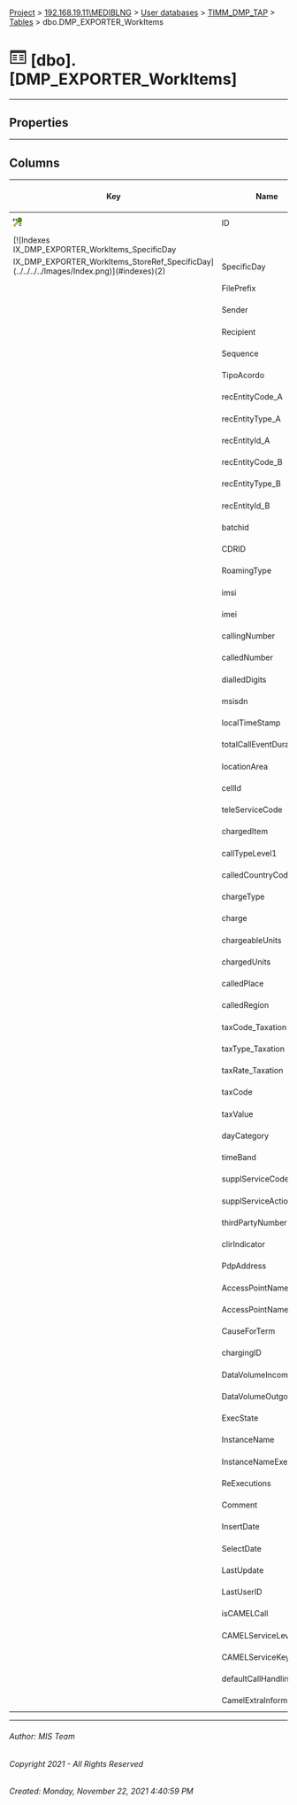 #### 

[Project](../../../../index.md) > [192.168.19.11\\MEDIBLNG](../../../index.md) > [User databases](../../index.md) > [TIMM_DMP_TAP](../index.md) > [Tables](Tables.md) > dbo.DMP_EXPORTER_WorkItems

# ![Tables](../../../../Images/Table32.png) [dbo].[DMP_EXPORTER_WorkItems]

---

## <a name="#properties"></a>Properties



---

## <a name="#columns"></a>Columns

| Key | Name | Data Type | Max Length (Bytes) | Nullability | Identity | Default |
|---|---|---|---|---|---|---|
| [![Cluster Primary Key PK_DMP_EXPORTER_WorkItems: ID](../../../../Images/pkcluster.png)](#indexes) | ID | bigint | 8 | NOT NULL | 1 - 1 |  |
| [![Indexes IX_DMP_EXPORTER_WorkItems_SpecificDay
IX_DMP_EXPORTER_WorkItems_StoreRef_SpecificDay](../../../../Images/Index.png)](#indexes)(2) | SpecificDay | datetime | 8 | NOT NULL |  |  |
|  | FilePrefix | varchar(2) | 2 | NOT NULL |  |  |
|  | Sender | varchar(5) | 5 | NOT NULL |  |  |
|  | Recipient | varchar(5) | 5 | NOT NULL |  |  |
|  | Sequence | varchar(5) | 5 | NOT NULL |  |  |
|  | TipoAcordo | varchar(1) | 1 | NOT NULL |  |  |
|  | recEntityCode_A | int | 4 | NULL allowed |  |  |
|  | recEntityType_A | int | 4 | NULL allowed |  |  |
|  | recEntityId_A | varchar(45) | 45 | NULL allowed |  |  |
|  | recEntityCode_B | int | 4 | NULL allowed |  |  |
|  | recEntityType_B | int | 4 | NULL allowed |  |  |
|  | recEntityId_B | varchar(45) | 45 | NULL allowed |  |  |
|  | batchid | bigint | 8 | NULL allowed |  |  |
|  | CDRID | int | 4 | NULL allowed |  |  |
|  | RoamingType | int | 4 | NULL allowed |  |  |
|  | imsi | varchar(32) | 32 | NULL allowed |  |  |
|  | imei | varchar(32) | 32 | NULL allowed |  |  |
|  | callingNumber | varchar(32) | 32 | NULL allowed |  |  |
|  | calledNumber | varchar(32) | 32 | NULL allowed |  |  |
|  | dialledDigits | varchar(32) | 32 | NULL allowed |  |  |
|  | msisdn | varchar(32) | 32 | NULL allowed |  |  |
|  | localTimeStamp | datetime | 8 | NULL allowed |  |  |
|  | totalCallEventDuration | int | 4 | NULL allowed |  |  |
|  | locationArea | int | 4 | NULL allowed |  |  |
|  | cellId | int | 4 | NULL allowed |  |  |
|  | teleServiceCode | varchar(2) | 2 | NULL allowed |  |  |
|  | chargedItem | varchar(2) | 2 | NULL allowed |  |  |
|  | callTypeLevel1 | int | 4 | NULL allowed |  |  |
|  | calledCountryCode | varchar(256) | 256 | NULL allowed |  |  |
|  | chargeType | varchar(2) | 2 | NULL allowed |  |  |
|  | charge | numeric(18,10) | 9 | NULL allowed |  |  |
|  | chargeableUnits | bigint | 8 | NULL allowed |  |  |
|  | chargedUnits | bigint | 8 | NULL allowed |  |  |
|  | calledPlace | varchar(256) | 256 | NULL allowed |  |  |
|  | calledRegion | varchar(256) | 256 | NULL allowed |  |  |
|  | taxCode_Taxation | int | 4 | NULL allowed |  |  |
|  | taxType_Taxation | varchar(2) | 2 | NULL allowed |  |  |
|  | taxRate_Taxation | varchar(10) | 10 | NULL allowed |  |  |
|  | taxCode | int | 4 | NULL allowed |  |  |
|  | taxValue | numeric(18,10) | 9 | NULL allowed |  |  |
|  | dayCategory | varchar(50) | 50 | NULL allowed |  |  |
|  | timeBand | varchar(50) | 50 | NULL allowed |  |  |
|  | supplServiceCode | varchar(2) | 2 | NULL allowed |  |  |
|  | supplServiceActionCode | int | 4 | NULL allowed |  |  |
|  | thirdPartyNumber | varchar(32) | 32 | NULL allowed |  |  |
|  | clirIndicator | tinyint | 1 | NULL allowed |  |  |
|  | PdpAddress | varchar(45) | 45 | NULL allowed |  |  |
|  | AccessPointNameNI | varchar(65) | 65 | NULL allowed |  |  |
|  | AccessPointNameOI | varchar(65) | 65 | NULL allowed |  |  |
|  | CauseForTerm | varchar(20) | 20 | NULL allowed |  |  |
|  | chargingID | bigint | 8 | NULL allowed |  |  |
|  | DataVolumeIncoming | bigint | 8 | NULL allowed |  |  |
|  | DataVolumeOutgoing | bigint | 8 | NULL allowed |  |  |
|  | ExecState | smallint | 2 | NOT NULL |  | ((0)) |
|  | InstanceName | varchar(50) | 50 | NULL allowed |  |  |
|  | InstanceNameExec | varchar(50) | 50 | NULL allowed |  |  |
|  | ReExecutions | int | 4 | NOT NULL |  | ((0)) |
|  | Comment | varchar(50) | 50 | NULL allowed |  |  |
|  | InsertDate | datetime | 8 | NOT NULL |  | (getdate()) |
|  | SelectDate | datetime | 8 | NULL allowed |  |  |
|  | LastUpdate | datetime | 8 | NULL allowed |  |  |
|  | LastUserID | int | 4 | NOT NULL |  | ((0)) |
|  | isCAMELCall | bit | 1 | NULL allowed |  |  |
|  | CAMELServiceLevel | varchar(13) | 13 | NULL allowed |  |  |
|  | CAMELServiceKey | int | 4 | NULL allowed |  |  |
|  | defaultCallHandling | smallint | 2 | NULL allowed |  |  |
|  | CamelExtraInformation | varchar(max) | max | NULL allowed |  |  |


---

###### Author:  MIS Team

###### Copyright 2021 - All Rights Reserved

###### Created: Monday, November 22, 2021 4:40:59 PM


